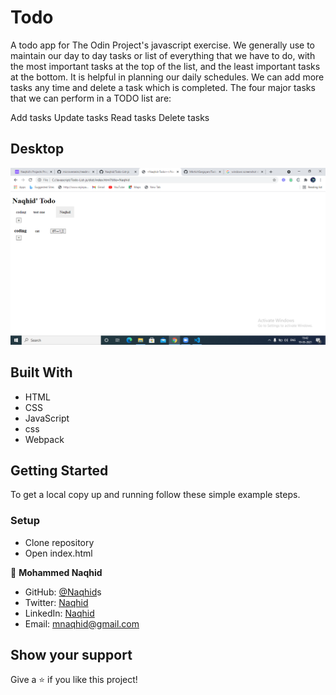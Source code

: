 # Todo

A todo app for The Odin Project's javascript exercise. We generally use to maintain our day to day tasks or list of everything that we have to do, with the most important tasks at the top of the list, and the least important tasks at the bottom. It is helpful in planning our daily schedules. We can add more tasks any time and delete a task which is completed. The four major tasks that we can perform in a TODO list are:

Add tasks
Update tasks
Read tasks
Delete tasks

## Desktop

![Screenshot](ss-todo.png)

## Built With

- HTML
- CSS
- JavaScript
- css
- Webpack

## Getting Started

To get a local copy up and running follow these simple example steps.

### Setup

- Clone repository
- Open index.html

👤 **Mohammed Naqhid**

- GitHub: [@Naqhid](https://github.com/Naqhid)s
- Twitter: [Naqhid](https://twitter.com/naqhid)
- LinkedIn: [Naqhid](https://www.linkedin.com/in/mohammed-naqhid-ab3080189/)
- Email: mnaqhid@gmail.com

## Show your support

Give a ⭐️ if you like this project!
